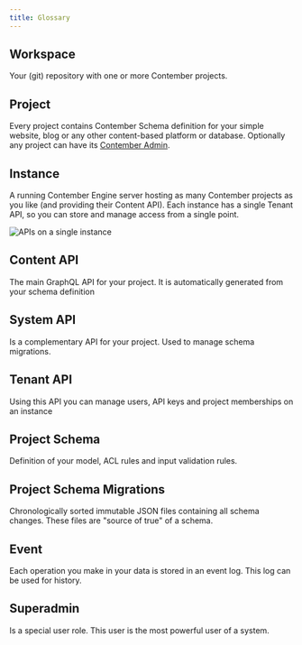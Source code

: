 ```yaml
---
title: Glossary
---
```


## **Workspace**

Your (git) repository with one or more Contember projects.

## **Project**

Every project contains Contember Schema definition for your simple website, blog or any other content-based platform or database. Optionally any project can have its [Contember Admin](admin/introduction.md).

## **Instance**

A running Contember Engine server hosting as many Contember projects as you like (and providing their Content API). Each instance has a single Tenant API, so you can store and manage access from a single point.

![APIs on a single instance](/assets/single-instance.svg)

## **Content API**

The main GraphQL API for your project. It is automatically generated from your schema definition

## **System API**

Is a complementary API for your project. Used to manage schema migrations.

## **Tenant API**

Using this API you can manage users, API keys and project memberships on an instance

## **Project Schema**

Definition of your model, ACL rules and input validation rules.

## **Project Schema Migrations**

Chronologically sorted immutable JSON files containing all schema changes. These files are "source of true" of a schema.

## **Event**

Each operation you make in your data is stored in an event log. This log can be used for history.

## **Superadmin**

Is a special user role. This user is the most powerful user of a system.

<!--
ADD MODEL SCHEMA, ACL RULES, INPUT VALIDATION RULES
ADD ENTITY
UNIFY TERMINOLOGY "DATA MODEL" vs. "CONTENT SCHEMA" vs. "MODEL SCHEMA"
-->
